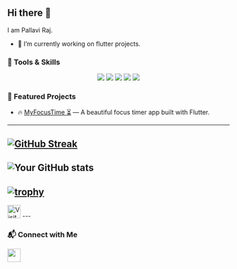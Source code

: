 ## Hi there 👋
I am Pallavi Raj. 

- 🔭 I’m currently working on flutter projects.
 
### 🚀 Tools & Skills
<p align="center">
  <img src="https://img.shields.io/badge/Dart-0175C2?style=for-the-badge&logo=dart&logoColor=white" />
  <img src="https://img.shields.io/badge/Flutter-02569B?style=for-the-badge&logo=flutter&logoColor=white" />
  <img src="https://img.shields.io/badge/Firebase-FFCA28?style=for-the-badge&logo=firebase&logoColor=white" />
  <img src="https://img.shields.io/badge/Git-%23F05033.svg?style=for-the-badge&logo=git&logoColor=white" />
  <img src="https://img.shields.io/badge/VS%20Code-%23007ACC.svg?style=for-the-badge&logo=visual-studio-code&logoColor=white" />
</p>

### 📌 Featured Projects

- 🔥 [MyFocusTime ⏳](https://github.com/pallaviraj/myfocustime) — A beautiful focus timer app built with Flutter.
---
[![GitHub Streak](https://streak-stats.demolab.com?user=pallaviraj01&theme=dark&hide_border=true)](https://git.io/streak-stats)   
---
![Your GitHub stats](https://github-readme-stats.vercel.app/api?username=pallaviraj01&show_icons=true&theme=radical)
---
[![trophy](https://github-profile-trophy.vercel.app/?username=pallaviraj01&theme=juicyfresh)](https://github.com/ryo-ma/github-profile-trophy)
---
<img src="https://komarev.com/ghpvc/?username=pallaviraj01&style=for-the-badge&color=blue" alt="Visitor Count" height="30">
---

### 📬 Connect with Me
<a href="https://www.linkedin.com/in/pallavi-raj-562645257" target="_blank">
  <img src="https://img.shields.io/badge/LinkedIn-blue?style=for-the-badge&logo=linkedin&logoColor=white" height="30">
</a>


